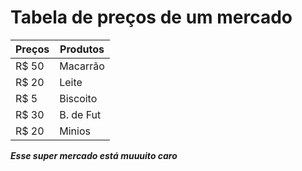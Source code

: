 # Tabela de preços de um mercado

| Preços |  Produtos  |
| ------ | ---------- |
| R$ 50  |  Macarrão  |
| R$ 20  |  Leite     |
| R$ 5   |  Biscoito  |
| R$ 30  |  B. de Fut |
| R$ 20  |  Minios    |

***Esse super mercado está muuuito caro***